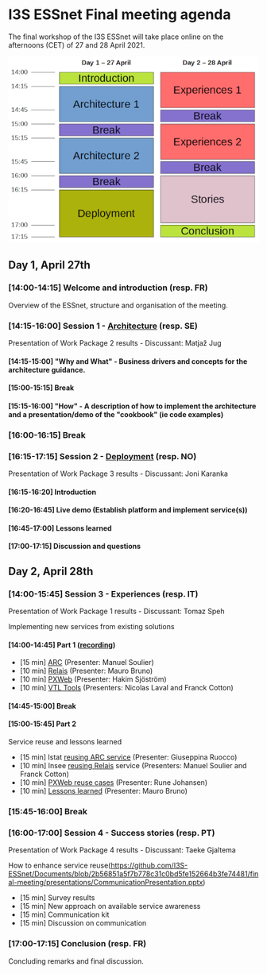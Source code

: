 # I3S ESSnet Final meeting agenda

The final workshop of the I3S ESSnet will take place online on the afternoons (CET) of 27 and 28 April 2021.

![Agenda](agenda.png)

## Day 1, April 27th
 
### [14:00-14:15] Welcome and introduction (resp. FR)

Overview of the ESSnet, structure and organisation of the meeting.

### [14:15-16:00] Session 1 - [Architecture](https://miro.com/app/board/o9J_lGjWOx4=/) (resp. SE)

Presentation of Work Package 2 results - Discussant: Matjaž Jug 

#### [14:15-15:00] "Why and What" - Business drivers and concepts for the architecture guidance. 

#### [15:00-15:15] Break

#### [15:15-16:00] "How" - A description of how to implement the architecture and a presentation/demo of the "cookbook" (ie code examples)

### [16:00-16:15] Break

### [16:15-17:15] Session 2 - [Deployment](https://i3s-essnet.github.io/Documents/final-meeting/presentations/pres_finalmeet_depl.html#/) (resp. NO)

Presentation of Work Package 3 results - Discussant: Joni Karanka

#### [16:15-16:20] Introduction

#### [16:20-16:45] Live demo (Establish platform and implement service(s))

#### [16:45-17:00] Lessons learned

#### [17:00-17:15] Discussion and questions


## Day 2, April 28th

### [14:00-15:45] Session 3 - Experiences (resp. IT)

Presentation of Work Package 1 results - Discussant: Tomaz Speh

Implementing new services from existing solutions

#### [14:00-14:45] Part 1 ([recording](http://shared-statistical-services.org/videos/i3s-final-s31.mp4))

  * [15 min] [ARC](https://hackmd.io/@EgVaFRsUQ-ywTiFcXIsWig/SyrKYiALu#/) (Presenter: Manuel Soulier)
  * [10 min] [Relais](https://github.com/I3S-ESSnet/Documents/blob/2b56851a5f7b778c31c0bd5fe152664b3fe74481/final-meeting/presentations/Relais_implementation_rev5.pptx) (Presenter: Mauro Bruno)
  * [10 min] [PXWeb](https://github.com/I3S-ESSnet/Documents/blob/master/wp1/PXWeb%20I3S%202021%20Presentation.pdf) (Presenter: Hakim Sjöström)
  * [10 min] [VTL Tools](presentations/vtl.html) (Presenters: Nicolas Laval and Franck Cotton)

#### [14:45-15:00] Break

#### [15:00-15:45] Part 2

Service reuse and lessons learned

  * [15 min] Istat [reusing ARC service](https://github.com/I3S-ESSnet/Documents/blob/2b56851a5f7b778c31c0bd5fe152664b3fe74481/final-meeting/presentations/ARC_reuse_rev3.pptx) (Presenter: Giuseppina Ruocco)
  * [10 min] Insee [reusing Relais](https://hackmd.io/@EgVaFRsUQ-ywTiFcXIsWig/SJWlilNw_#/) service (Presenters: Manuel Soulier and Franck Cotton)
  * [10 min] [PXWeb reuse cases](https://i3s-essnet.github.io/Documents/wp3/pres_pxweb-reuse.html#/) (Presenter: Rune Johansen)
  * [10 min] [Lessons learned](https://github.com/I3S-ESSnet/Documents/blob/2b56851a5f7b778c31c0bd5fe152664b3fe74481/final-meeting/presentations/ARC_reuse_rev3.pptx) (Presenter: Mauro Bruno)

### [15:45-16:00] Break

### [16:00-17:00] Session 4 - Success stories (resp. PT)

Presentation of Work Package 4 results - Discussant: Taeke Gjaltema

How to enhance service reuse(https://github.com/I3S-ESSnet/Documents/blob/2b56851a5f7b778c31c0bd5fe152664b3fe74481/final-meeting/presentations/CommunicationPresentation.pptx)

  * [15 min] Survey results 
  * [15 min] New approach on available service awareness
  * [15 min] Communication kit
  * [15 min] Discussion on communication

### [17:00-17:15] Conclusion (resp. FR)

Concluding remarks and final discussion.
